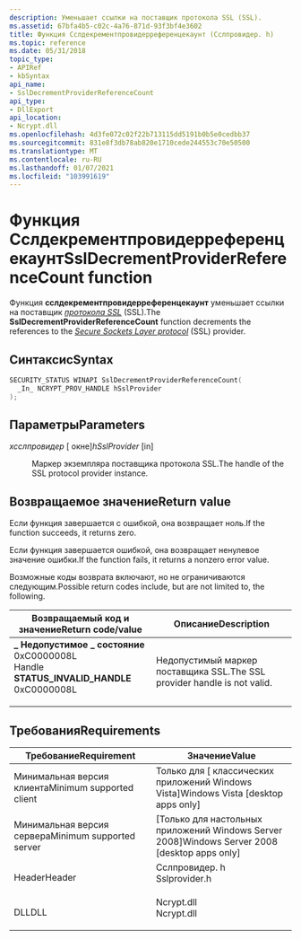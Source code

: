 ```yaml
---
description: Уменьшает ссылки на поставщик протокола SSL (SSL).
ms.assetid: 67bfa4b5-c02c-4a76-871d-93f3bf4e3602
title: Функция Сслдекрементпровидерреференцекаунт (Сслпровидер. h)
ms.topic: reference
ms.date: 05/31/2018
topic_type:
- APIRef
- kbSyntax
api_name:
- SslDecrementProviderReferenceCount
api_type:
- DllExport
api_location:
- Ncrypt.dll
ms.openlocfilehash: 4d3fe072c02f22b713115dd5191b0b5e0cedbb37
ms.sourcegitcommit: 831e8f3db78ab820e1710cede244553c70e50500
ms.translationtype: MT
ms.contentlocale: ru-RU
ms.lasthandoff: 01/07/2021
ms.locfileid: "103991619"
---
```

# <a name="ssldecrementproviderreferencecount-function"></a><span data-ttu-id="e5a61-103">Функция Сслдекрементпровидерреференцекаунт</span><span class="sxs-lookup"><span data-stu-id="e5a61-103">SslDecrementProviderReferenceCount function</span></span>

<span data-ttu-id="e5a61-104">Функция **сслдекрементпровидерреференцекаунт** уменьшает ссылки на поставщик [*протокола SSL*](/windows/desktop/SecGloss/s-gly) (SSL).</span><span class="sxs-lookup"><span data-stu-id="e5a61-104">The **SslDecrementProviderReferenceCount** function decrements the references to the [*Secure Sockets Layer protocol*](/windows/desktop/SecGloss/s-gly) (SSL) provider.</span></span>

## <a name="syntax"></a><span data-ttu-id="e5a61-105">Синтаксис</span><span class="sxs-lookup"><span data-stu-id="e5a61-105">Syntax</span></span>


```C++
SECURITY_STATUS WINAPI SslDecrementProviderReferenceCount(
  _In_ NCRYPT_PROV_HANDLE hSslProvider
);
```



## <a name="parameters"></a><span data-ttu-id="e5a61-106">Параметры</span><span class="sxs-lookup"><span data-stu-id="e5a61-106">Parameters</span></span>

<dl> <dt>

<span data-ttu-id="e5a61-107">*хсслпровидер* \[ окне\]</span><span class="sxs-lookup"><span data-stu-id="e5a61-107">*hSslProvider* \[in\]</span></span>
</dt> <dd>

<span data-ttu-id="e5a61-108">Маркер экземпляра поставщика протокола SSL.</span><span class="sxs-lookup"><span data-stu-id="e5a61-108">The handle of the SSL protocol provider instance.</span></span>

</dd> </dl>

## <a name="return-value"></a><span data-ttu-id="e5a61-109">Возвращаемое значение</span><span class="sxs-lookup"><span data-stu-id="e5a61-109">Return value</span></span>

<span data-ttu-id="e5a61-110">Если функция завершается с ошибкой, она возвращает ноль.</span><span class="sxs-lookup"><span data-stu-id="e5a61-110">If the function succeeds, it returns zero.</span></span>

<span data-ttu-id="e5a61-111">Если функция завершается ошибкой, она возвращает ненулевое значение ошибки.</span><span class="sxs-lookup"><span data-stu-id="e5a61-111">If the function fails, it returns a nonzero error value.</span></span>

<span data-ttu-id="e5a61-112">Возможные коды возврата включают, но не ограничиваются следующим.</span><span class="sxs-lookup"><span data-stu-id="e5a61-112">Possible return codes include, but are not limited to, the following.</span></span>



| <span data-ttu-id="e5a61-113">Возвращаемый код и значение</span><span class="sxs-lookup"><span data-stu-id="e5a61-113">Return code/value</span></span>                                                                                                                                                        | <span data-ttu-id="e5a61-114">Описание</span><span class="sxs-lookup"><span data-stu-id="e5a61-114">Description</span></span>                                      |
|--------------------------------------------------------------------------------------------------------------------------------------------------------------------------|--------------------------------------------------|
| <dl> <span data-ttu-id="e5a61-115"><dt> **\_ Недопустимое \_ состояние**</dt> <dt>0xC0000008L</dt> Handle</span><span class="sxs-lookup"><span data-stu-id="e5a61-115"><dt>**STATUS\_INVALID\_HANDLE** </dt> <dt>0xC0000008L</dt></span></span> </dl> | <span data-ttu-id="e5a61-116">Недопустимый маркер поставщика SSL.</span><span class="sxs-lookup"><span data-stu-id="e5a61-116">The SSL provider handle is not valid.</span></span><br/> |



 

## <a name="requirements"></a><span data-ttu-id="e5a61-117">Требования</span><span class="sxs-lookup"><span data-stu-id="e5a61-117">Requirements</span></span>



| <span data-ttu-id="e5a61-118">Требование</span><span class="sxs-lookup"><span data-stu-id="e5a61-118">Requirement</span></span> | <span data-ttu-id="e5a61-119">Значение</span><span class="sxs-lookup"><span data-stu-id="e5a61-119">Value</span></span> |
|-------------------------------------|------------------------------------------------------------------------------------------|
| <span data-ttu-id="e5a61-120">Минимальная версия клиента</span><span class="sxs-lookup"><span data-stu-id="e5a61-120">Minimum supported client</span></span><br/> | <span data-ttu-id="e5a61-121">Только для \[ классических приложений Windows Vista\]</span><span class="sxs-lookup"><span data-stu-id="e5a61-121">Windows Vista \[desktop apps only\]</span></span><br/>                                           |
| <span data-ttu-id="e5a61-122">Минимальная версия сервера</span><span class="sxs-lookup"><span data-stu-id="e5a61-122">Minimum supported server</span></span><br/> | <span data-ttu-id="e5a61-123">\[Только для настольных приложений Windows Server 2008\]</span><span class="sxs-lookup"><span data-stu-id="e5a61-123">Windows Server 2008 \[desktop apps only\]</span></span><br/>                                     |
| <span data-ttu-id="e5a61-124">Header</span><span class="sxs-lookup"><span data-stu-id="e5a61-124">Header</span></span><br/>                   | <dl> <span data-ttu-id="e5a61-125"><dt>Сслпровидер. h</dt></span><span class="sxs-lookup"><span data-stu-id="e5a61-125"><dt>Sslprovider.h</dt></span></span> </dl> |
| <span data-ttu-id="e5a61-126">DLL</span><span class="sxs-lookup"><span data-stu-id="e5a61-126">DLL</span></span><br/>                      | <dl> <span data-ttu-id="e5a61-127"><dt>Ncrypt.dll</dt></span><span class="sxs-lookup"><span data-stu-id="e5a61-127"><dt>Ncrypt.dll</dt></span></span> </dl>    |



 

